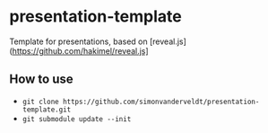 # presentation-template

Template for presentations, based on [reveal.js](https://github.com/hakimel/reveal.js]

## How to use
- `git clone https://github.com/simonvanderveldt/presentation-template.git`
- `git submodule update --init`
